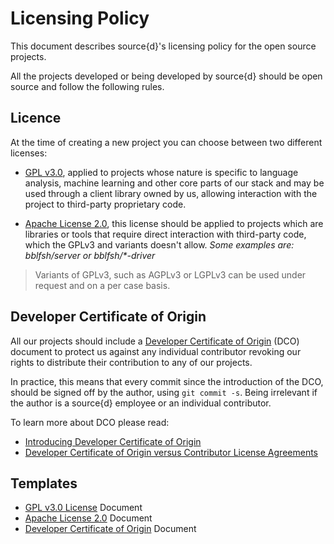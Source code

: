 # Licensing Policy

This document describes source{d}'s licensing policy for the open source
projects.

All the projects developed or being developed by source{d} should be open source and follow the
following rules.

## Licence

At the time of creating a new project you can choose between two different
licenses:

- [GPL v3.0](https://www.gnu.org/licenses/gpl.html), applied to projects whose nature is specific to language analysis, machine learning and other core parts of our stack and may be used through a client library owned by us, allowing interaction with the project to third-party proprietary code.


- [Apache License 2.0](https://www.apache.org/licenses/LICENSE-2.0), this license should be applied to projects which are libraries or tools that require direct interaction with third-party code, which the GPLv3 and variants doesn't allow. _Some examples are: bblfsh/server or bblfsh/*-driver_

> Variants of GPLv3, such as AGPLv3 or LGPLv3 can be used under request and on a per case basis.

## Developer Certificate of Origin

All our projects should include a [Developer Certificate of Origin](https://developercertificate.org/) (DCO) document to protect us against any individual contributor revoking our rights to distribute their contribution to any of our projects.

In practice, this means that every commit since the introduction of the DCO, should be signed off by the author, using `git commit -s`. Being irrelevant if the author is a source{d} employee or an individual contributor.

To learn more about DCO please read:

- [Introducing Developer Certificate of Origin](https://blog.chef.io/2016/09/19/introducing-developer-certificate-of-origin/)
- [Developer Certificate of Origin versus Contributor License Agreements](https://julien.ponge.org/blog/developer-certificate-of-origin-versus-contributor-license-agreements/)


## Templates

- [GPL v3.0 License](documents/gpl/LICENSE) Document
- [Apache License 2.0](documents/apache/LICENSE) Document
- [Developer Certificate of Origin](documents/gpl/DCO) Document
